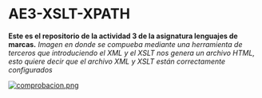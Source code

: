 # AE3-XSLT-XPATH
**Este es el repositorio de la actividad 3 de la asignatura lenguajes de marcas.**
*Imagen en donde se compueba mediante una herramienta de terceros que introduciendo el XML y el XSLT nos genera un archivo HTML, esto quiere decir que el archivo XML y XSLT están correctamente configurados*

[![comprobacion.png](https://i.postimg.cc/zGp5HfWx/comprobacion.png)](https://postimg.cc/ZW9X14wN)
